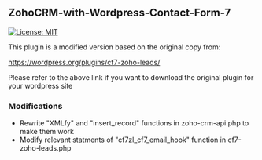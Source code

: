 ## ZohoCRM-with-Wordpress-Contact-Form-7
[![License: MIT](https://img.shields.io/badge/License-MIT-yellow.svg)](https://opensource.org/licenses/MIT)

This plugin is a modified version based on the original copy from:

https://wordpress.org/plugins/cf7-zoho-leads/

Please refer to the above link if you want to download the original plugin for your wordpress site

### Modifications
* Rewrite "XMLfy" and "insert_record" functions in zoho-crm-api.php to make them work
* Modify relevant statments of "cf7zl_cf7_email_hook" function in cf7-zoho-leads.php
